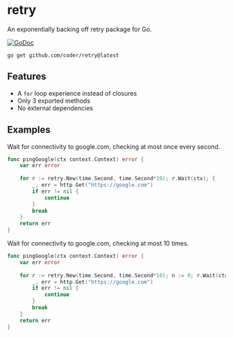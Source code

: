 # retry

An exponentially backing off retry package for Go.

[![GoDoc](https://godoc.org/github.com/golang/gddo?status.svg)](https://godoc.org/github.com/coder/retry)

```
go get github.com/coder/retry@latest
```

## Features
- A `for` loop experience instead of closures
- Only 3 exported methods
- No external dependencies

## Examples

Wait for connectivity to google.com, checking at most once every
second.
```go
func pingGoogle(ctx context.Context) error {
	var err error
	
	for r := retry.New(time.Second, time.Second*10); r.Wait(ctx); {
		_, err = http.Get("https://google.com")
		if err != nil {
			continue
		}
		break
	}
	return err
}
```

Wait for connectivity to google.com, checking at most 10 times.
```go
func pingGoogle(ctx context.Context) error {
	var err error
	
	for r := retry.New(time.Second, time.Second*10); n := 0; r.Wait(ctx) && n < 10; n++ {
		_, err = http.Get("https://google.com")
		if err != nil {
			continue
		}
		break
	}
	return err
}
```